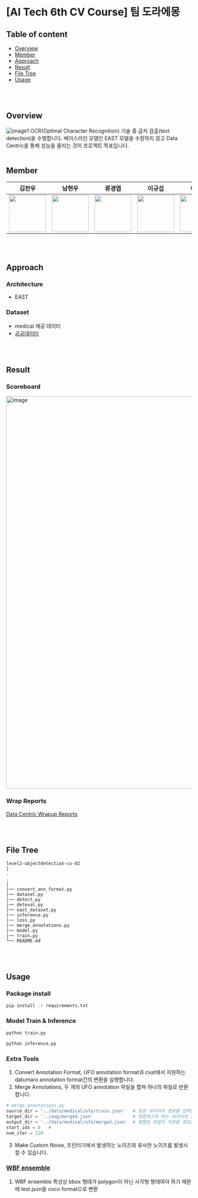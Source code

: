 # [AI Tech 6th CV Course] 팀 도라에몽

## Table of content

- [Overview](#Overview)
- [Member](#Member)
- [Approach](#Approach)
- [Result](#Result)
- [File Tree](#filetree)
- [Usage](#Code)




<br></br>
## Overview <a id = 'Overview'></a>
![image1](https://github.com/kylew1004/Python_projects/assets/5775698/03e971cd-56e0-42c2-ba3f-d9ecccaa272a)
OCR(Optimal Character Recognition) 기술 중 글자 검출(text detection)을 수행합니다. 
베이스라인 모델인 EAST 모델을 수정하지 않고 Data Centric을 통해 성능을 올리는 것이 프로젝트 목표입니다.
<br></br>

## Member <a id = 'Member'></a>

|김찬우|남현우|류경엽|이규섭|이현지|한주희|
|:--:|:--:|:--:|:--:|:--:|:--:|
|<a href='https://github.com/uowol'><img src='https://avatars.githubusercontent.com/u/20416616?v=4' width='100px'/></a>|<a href='https://github.com/nhw2417'><img src='https://avatars.githubusercontent.com/u/103584775?s=88&v=4' width='100px'/></a>|<a href='https://github.com/kylew1004'><img src='https://avatars.githubusercontent.com/u/5775698?s=88&v=4' width='100px'/></a>|<a href='https://github.com/9sub'><img src='https://avatars.githubusercontent.com/u/113101019?s=88&v=4' width='100px'/></a>|<a href='https://github.com/solee328'><img src='https://avatars.githubusercontent.com/u/22787039?s=88&v=4' width='100px'/></a>|<a href='https://github.com/jh7316'><img src='https://avatars.githubusercontent.com/u/95545960?s=88&v=4' width='100px'/></a>|


<br></br>

## Approach <a id = 'Approach'></a>
### Architecture
- EAST
### Dataset
- medical 제공 데이터
- [공공데이터](https://aihub.or.kr/aihubdata/data/view.do?currMenu=115&topMenu=100&aihubDataSe=realm&dataSetSn=88)

<br></br>

## Result <a id = 'Result'></a>

### Scoreboard
<img width="1066" alt="image" src="https://github.com/boostcampaitech6/level2-objectdetection-cv-02/assets/5775698/2db6bbc6-ae23-434f-ac2a-47ac902e9237">

### Wrap Reports
<a href="" target="_blank">Data Centric Wrapup Reports</a>


<br></br>

## File Tree <a id = 'filetree'></a>
```
level2-objectdetection-cv-02
|
.
.
|
|── convert_ann_format.py
|── dataset.py
|── detect.py
|── deteval.py
|── east_dataset.py
|── inference.py
|── loss.py
|── merge_annotations.py
|── model.py
|── train.py
└── README.md
```

<br></br>

## Usage <a id = 'Code'></a>

### Package install

```bash
pip install -r requirements.txt
```

### Model Train & Inference
```bash
python train.py

python inference.py
```


### Extra Tools
1. Convert Annotation Format, UFO annotation format과 cvat에서 지원하는 datumaro annotation format간의 변환을 실행합니다.
2. Merge Annotations, 두 개의 UFO annotation 파일을 합쳐 하나의 파일로 반환합니다.
```py
# merge_annotations.py 
source_dir = '../data/medical/ufo/train.json'   # 원본 데이터의 경로를 입력합니다.
target_dir = '../aug/merged.json'               # 병합하고자 하는 데이터의 경로를 입력합니다.
output_dir = '../data/medical/ufo/merged.json'  # 병합된 파일이 저장될 경로를 입력합니다    
start_idx = 0   # 
num_iter = 120
```
3. Make Custom Noise, 프린터기에서 발생하는 노이즈와 유사한 노이즈를 발생시킬 수 있습니다.

### [WBF ensemble](./docs/wbf_ensemble.md)
1. WBF ensemble 특성상 bbox 형태가 polygon이 아닌 사각형 형태여야 하기 때문에 test.json을 coco format으로 변환